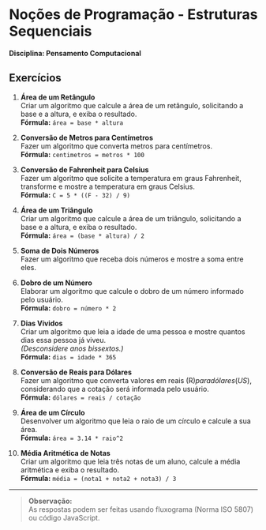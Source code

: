 # Noções de Programação - Estruturas Sequenciais
**Disciplina: Pensamento Computacional**

## Exercícios

1. **Área de um Retângulo**  
   Criar um algoritmo que calcule a área de um retângulo, solicitando a base e a altura, e exiba o resultado.  
   **Fórmula:** `área = base * altura`

2. **Conversão de Metros para Centímetros**  
   Fazer um algoritmo que converta metros para centímetros.  
   **Fórmula:** `centimetros = metros * 100`

3. **Conversão de Fahrenheit para Celsius**  
   Fazer um algoritmo que solicite a temperatura em graus Fahrenheit, transforme e mostre a temperatura em graus Celsius.  
   **Fórmula:** `C = 5 * ((F - 32) / 9)`

4. **Área de um Triângulo**  
   Criar um algoritmo que calcule a área de um triângulo, solicitando a base e a altura, e exiba o resultado.  
   **Fórmula:** `área = (base * altura) / 2`

5. **Soma de Dois Números**  
   Fazer um algoritmo que receba dois números e mostre a soma entre eles.

6. **Dobro de um Número**  
   Elaborar um algoritmo que calcule o dobro de um número informado pelo usuário.  
   **Fórmula:** `dobro = número * 2`

7. **Dias Vividos**  
   Criar um algoritmo que leia a idade de uma pessoa e mostre quantos dias essa pessoa já viveu.  
   *(Desconsidere anos bissextos.)*  
   **Fórmula:** `dias = idade * 365`

8. **Conversão de Reais para Dólares**  
   Fazer um algoritmo que converta valores em reais (R$) para dólares (US$), considerando que a cotação será informada pelo usuário.  
   **Fórmula:** `dólares = reais / cotação`

9. **Área de um Círculo**  
   Desenvolver um algoritmo que leia o raio de um círculo e calcule a sua área.  
   **Fórmula:** `área = 3.14 * raio^2`

10. **Média Aritmética de Notas**  
    Criar um algoritmo que leia três notas de um aluno, calcule a média aritmética e exiba o resultado.  
    **Fórmula:** `média = (nota1 + nota2 + nota3) / 3`

---

> **Observação:**  
> As respostas podem ser feitas usando fluxograma (Norma ISO 5807) ou código JavaScript.
